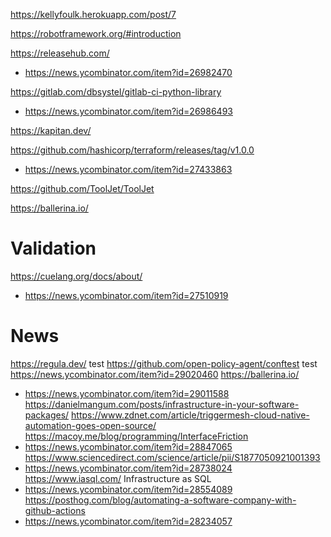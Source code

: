 https://kellyfoulk.herokuapp.com/post/7

https://robotframework.org/#introduction

https://releasehub.com/
* https://news.ycombinator.com/item?id=26982470

https://gitlab.com/dbsystel/gitlab-ci-python-library
* https://news.ycombinator.com/item?id=26986493

https://kapitan.dev/

https://github.com/hashicorp/terraform/releases/tag/v1.0.0
* https://news.ycombinator.com/item?id=27433863

https://github.com/ToolJet/ToolJet

https://ballerina.io/

# Validation
https://cuelang.org/docs/about/
* https://news.ycombinator.com/item?id=27510919

# News
https://regula.dev/ test
https://github.com/open-policy-agent/conftest test
https://news.ycombinator.com/item?id=29020460
https://ballerina.io/
* https://news.ycombinator.com/item?id=29011588
https://danielmangum.com/posts/infrastructure-in-your-software-packages/
https://www.zdnet.com/article/triggermesh-cloud-native-automation-goes-open-source/
https://macoy.me/blog/programming/InterfaceFriction
* https://news.ycombinator.com/item?id=28847065
https://www.sciencedirect.com/science/article/pii/S1877050921001393
* https://news.ycombinator.com/item?id=28738024
https://www.iasql.com/ Infrastructure as SQL
* https://news.ycombinator.com/item?id=28554089
https://posthog.com/blog/automating-a-software-company-with-github-actions
* https://news.ycombinator.com/item?id=28234057